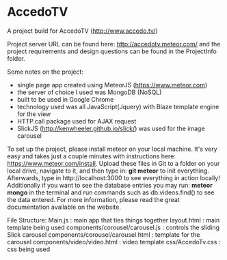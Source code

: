 # AccedoTV
A project build for AccedoTV (http://www.accedo.tv/)

Project server URL can be found here: http://accedotv.meteor.com/ and the project requirements and design questions can be found in the ProjectInfo folder.

Some notes on the project:

* single page app created using MeteorJS (https://www.meteor.com)
* the server of choice I used was MongoDB (NoSQL)
* built to be used in Google Chrome
* technology used was all JavaScript(Jquery) with Blaze template engine for the view
* HTTP.call package used for AJAX request
* SlickJS (http://kenwheeler.github.io/slick/) was used for the image carousel

To set up the project, please install meteor on your local machine. It's very easy and takes just a couple minutes with instructions here: https://www.meteor.com/install. Upload these files in Git to a folder on your local drive, navigate to it, and then type in: **git meteor** to init everything. Afterwards, type in http://localhost:3000 to see everything in action locally! Additionally if you want to see the database entries you may run: **meteor mongo** in the terminal and run commands such as db.videos.find() to see the data entered. For more information, please read the great documentation available on the website.

File Structure:
Main.js : main app that ties things together
layout.html : main template being used
components/corousel/carousel.js : controls the sliding Slick carousel
components/corousel/carousel.html : template for the carousel
components/video/video.html : video template
css/AccedoTv.css : css being used
